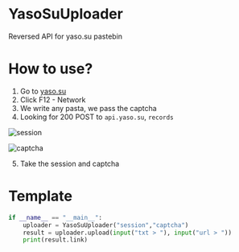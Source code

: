 # YasoSuUploader
Reversed API for yaso.su pastebin

# How to use?

1. Go to [yaso.su](https://yaso.su)
2. Click F12 - Network
3. We write any pasta, we pass the captcha
4. Looking for 200 POST to `api.yaso.su`, `records`
   
![session](https://github.com/user-attachments/assets/126eb7a6-5c72-468f-9f4b-9541b9110324)

![captcha](https://github.com/user-attachments/assets/1a3a6e0f-4e4f-4d46-a9dc-a169faa281c2)

5. Take the session and captcha

# Template

```python
if __name__ == "__main__":
    uploader = YasoSuUploader("session","captcha")
    result = uploader.upload(input("txt > "), input("url > "))
    print(result.link)
```
